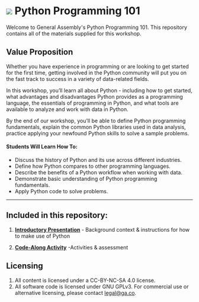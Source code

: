 # ![](https://ga-dash.s3.amazonaws.com/production/assets/logo-9f88ae6c9c3871690e33280fcf557f33.png) Python Programming 101

Welcome to General Assembly's Python Programming 101. This repository contains all of the materials supplied for this workshop.

## Value Proposition

Whether you have experience in programming or are looking to get started for the first time, getting involved in the Python community will put you on the fast track to success in a variety of data-related fields. 

In this workshop, you’ll learn all about Python - including how to get started, what advantages and disadvantages Python provides as a programming language, the essentials of programming in Python, and what tools are available to analyze and work with data in Python.

By the end of our workshop, you’ll be able to define Python programming fundamentals, explain the common Python libraries used in data analysis, practice applying your newfound Python skills to solve a sample problems.


#### Students Will Learn How To:

- Discuss the history of Python and its use across different industries.
- Define how Python compares to other programming languages.
- Describe the benefits of a Python workflow when working with data.
- Demonstrate basic understanding of Python programming fundamentals.
- Apply Python code to solve problems.

---

## Included in this repository:

1. [**Introductory Presentation**](https://docs.google.com/presentation/d/1IoJWCs6ZKOwWe_qVI-KlwfkBQq4c9HHswPGxjI0vWjk/edit?usp=sharing) - Background context & instructions for how to make use of Python

2. [**Code-Along Activity**](.PythonProgramming101.ipynb) -Activities & assessment

## Licensing

<!--  remember to replace the placeholder content in curly braces in the GNU license -->

1. All content is licensed under a CC-BY-NC-SA 4.0 license.
2. All software code is licensed under GNU GPLv3. For commercial use or alternative licensing, please contact legal@ga.co.
